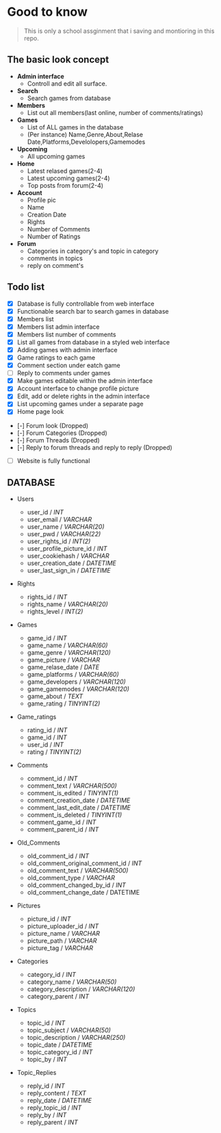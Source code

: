 # Good to know
> This is only a school assginment that i saving and montioring in this repo.

## The basic look concept
- **Admin interface**
  - Controll and edit all surface.
- **Search**
  - Search games from database 
- **Members**
  - List out all members(last online, number of comments/ratings) 
- **Games**
  - List of ALL games in the database 
  - (Per instance) Name,Genre,About,Relase Date,Platforms,Develolopers,Gamemodes 
- **Upcoming**
  - All upcoming games  											
- **Home**
  - Latest relased games(2-4)
  - Latest upcoming games(2-4)
  - Top posts from forum(2-4) 
- **Account**
  - Profile pic
  - Name
  - Creation Date
  - Rights
  - Number of Comments
  - Number of Ratings
- **Forum**
  - Categories in category's and topic in category
  - comments in topics
  - reply on comment's  
## Todo list

- [x] Database is fully controllable from web interface
- [x] Functionable search bar to search games in database
- [x] Members list
- [x] Members list admin interface
- [x] Members list number of comments
- [x] List all games from database in a styled web interface
- [x] Adding games with admin interface
- [x] Game ratings to each game
- [x] Comment section under eatch game
- [ ] Reply to comments under games
- [x] Make games editable within the admin interface
- [x] Account interface to change profile picture
- [x] Edit, add or delete rights in the admin interface
- [x] List upcoming games under a separate page
- [x] Home page look
- [-] Forum look (Dropped)
- [-] Forum Categories (Dropped)
- [-] Forum Threads (Dropped)
- [-] Reply to forum threads and reply to reply (Dropped)
- [ ] Website is fully functional


## DATABASE

  - Users
     - user_id                            / *INT*
     - user_email                         / *VARCHAR*
     - user_name                          / *VARCHAR(20)*
     - user_pwd                           / *VARCHAR(22)*
     - user_rights_id                     / *INT(2)*
     - user_profile_picture_id            / *INT*
     - user_cookiehash                    / *VARCHAR*
     - user_creation_date                 / *DATETIME*
     - user_last_sign_in                  / *DATETIME*
  - Rights      
     - rights_id                          / *INT*
     - rights_name                        / *VARCHAR(20)*
     - rights_level                       / *INT(2)*
  - Games 
     - game_id                            / *INT*
     - game_name                          / *VARCHAR(60)*
     - game_genre                         / *VARCHAR(120)*
     - game_picture                       / *VARCHAR*
     - game_relase_date                   / *DATE*
     - game_platforms                     / *VARCHAR(60)*
     - game_developers                    / *VARCHAR(120)*
     - game_gamemodes                     / *VARCHAR(120)*
     - game_about                         / *TEXT*
     - game_rating                        / *TINYINT(2)*
  - Game_ratings        
     - rating_id                          / *INT*
     - game_id                            / *INT*
     - user_id                            / *INT*
     - rating                             / *TINYINT(2)*
  - Comments      
     - comment_id                         / *INT*
     - comment_text                       / *VARCHAR(500)*
     - comment_is_edited                  / *TINYINT(1)*
     - comment_creation_date              / *DATETIME*
     - comment_last_edit_date             / *DATETIME*
     - comment_is_deleted                 / *TINYINT(1)* <!-- True / False -->
     - comment_game_id                    / *INT* <!-- What games comment section -->
     - comment_parent_id                  / *INT* <!-- reply's -->
  - Old_Comments           
     - old_comment_id                     / *INT*
     - old_comment_original_comment_id    / *INT*
     - old_comment_text                   / *VARCHAR(500)*
     - old_comment_type                   / *VARCHAR* <!-- edited or deleted -->
     - old_comment_changed_by_id          / *INT* <!--  comment creator or admin -->
     - old_comment_change_date            / DATETIME
  - Pictures        
     - picture_id                         / *INT*
     - picture_uploader_id                / *INT*
     - picture_name                       / *VARCHAR*
     - picture_path                       / *VARCHAR*
     - picture_tag                        / *VARCHAR*

  - Categories              
    - category_id                         / *INT*
    - category_name                       / *VARCHAR(50)*
    - category_description                / *VARCHAR(120)*
    - category_parent                     / *INT*
  - Topics              
    - topic_id                            / *INT*
    - topic_subject                       / *VARCHAR(50)*
    - topic_description                   / *VARCHAR(250)*
    - topic_date                          / *DATETIME*
    - topic_category_id                   / *INT*
    - topic_by                            / *INT* <!-- Creator (user) -->
  - Topic_Replies                     
    - reply_id                            / *INT*
    - reply_content                       / *TEXT*
    - reply_date                          / *DATETIME*
    - reply_topic_id                      / *INT*
    - reply_by                            / *INT* <!-- Creator (user) -->
    - reply_parent                        / *INT* <!-- make reply's on comments -->
